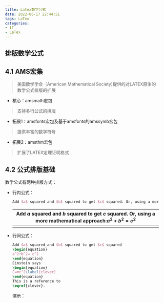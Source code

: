 ```yaml
---
title: Latex数学公式
date: 2022-06-17 22:44:51
tags: LaTex
categories: 
- IT
- LaTex
---
```


## 排版数学公式

## 4.1 AMS宏集

> 美国数学学会（American Mathematical Society)提供的对LATEX原生的数学公式排版的扩展

- 核心：amsmath宏包

 > 支持多行公式的排版

- 拓展1：amsfonts宏包及基于amsfonts的amssymb宏包

 > 提供丰富的数学符号

- 拓展2：amsthm宏包

 > 扩展了LATEX定理证明格式

## 4.2 公式排版基础

数学公式有两种排版方式：

- 行内公式：

  ```latex
  Add $a$ squared and $b$ squared to get $c$ squared. Or, using a more mathematical approach:$a^2+b^2=c^2$
  ```

  | Add $a$ squared and $b$ squared to get $c$ squared. Or, using a more mathematical approach:$a^2+b^2=c^2$ |
  | ------------------------------------------------------------ |
  |                                                              |

- 行间公式：
  
  ```latex
  Add $a$ squared and $b$ squared to get $c$ squared
  \begin{equation}
  a^2+b^2= c^2
  \end{equation}
  Einstein says
  \begin{equation}
  E=mc^2\label{clever}
  \end{equation}
  This is a reference to 
  \eqref{clever}.

  ```
  
  演示：
